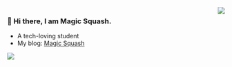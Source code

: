 <img align="right" src="https://github-readme-stats.vercel.app/api?username=stuPETER12138&theme=buefy&show_icons=true" />

### 👋 Hi there, I am Magic Squash. 
- A tech-loving student
- My blog: [Magic Squash](https://stupeter12138.github.io/)

<img align="left" src="https://github-readme-stats.vercel.app/api/top-langs/?username=stuPETER12138&layout=compact" />

<!--
**stuPETER12138/stuPETER12138** is a ✨ _special_ ✨ repository because its `README.md` (this file) appears on your GitHub profile.

Here are some ideas to get you started:

- 🔭 I’m currently working on ...
- 🌱 I’m currently learning ...
- 👯 I’m looking to collaborate on ...
- 🤔 I’m looking for help with ...
- 💬 Ask me about ...
- 📫 How to reach me: ...
- 😄 Pronouns: ...
- ⚡ Fun fact: ...
-->
